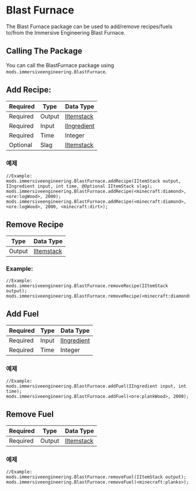 # Blast Furnace
The Blast Furnace package can be used to add/remove recipes/fuels to/from the Immersive Engineering Blast Furnace.


## Calling The Package
You can call the BlastFurnace package using `mods.immersiveengineering.BlastFurnace`.


## Add Recipe:
| Required | Type   | Data Type                                           |
| -------- | ------ | --------------------------------------------------- |
| Required | Output | [IItemstack](/Vanilla/Items/IItemStack/)            |
| Required | Input  | [IIngredient](/Vanilla/Variable_Types/IIngredient/) |
| Required | Time   | Integer                                             |
| Optional | Slag   | [IItemstack](/Vanilla/Items/IItemStack/)            |


### 예제
```zenscript
//Example:
mods.immersiveengineering.BlastFurnace.addRecipe(IItemStack output, IIngredient input, int time, @Optional IItemStack slag);
mods.immersiveengineering.BlastFurnace.addRecipe(<minecraft:diamond>, <ore:logWood>, 2000);
mods.immersiveengineering.BlastFurnace.addRecipe(<minecraft:diamond>, <ore:logWood>, 2000, <minecraft:dirt>);
```

## Remove Recipe
| Type   | Data Type                                |
| ------ | ---------------------------------------- |
| Output | [IItemstack](/Vanilla/Items/IItemStack/) |

### Example:
```zenscript
//Example:
mods.immersiveengineering.BlastFurnace.removeRecipe(IItemStack output);
mods.immersiveengineering.BlastFurnace.removeRecipe(<minecraft:diamond>);
```



## Add Fuel
| Required | Type  | Data Type                                           |
| -------- | ----- | --------------------------------------------------- |
| Required | Input | [IIngredient](/Vanilla/Variable_Types/IIngredient/) |
| Required | Time  | Integer                                             |

### 예제
```zenscript
//Example:
mods.immersiveengineering.BlastFurnace.addFuel(IIngredient input, int time);
mods.immersiveengineering.BlastFurnace.addFuel(<ore:plankWood>, 2000);
```


## Remove Fuel
| Required | Type   | Data Type                                |
| -------- | ------ | ---------------------------------------- |
| Required | Output | [IItemstack](/Vanilla/Items/IItemStack/) |

### 예제
```zenscript
//Example:
mods.immersiveengineering.BlastFurnace.removeFuel(IItemStack output);
mods.immersiveengineering.BlastFurnace.removeFuel(<minecraft:planks>);
```